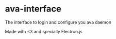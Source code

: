 # ava-interface
The interface to login and configure you ava daemon

Made with <3 and specially Electron.js

